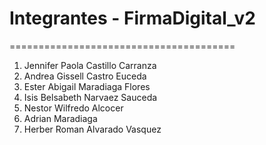 # Integrantes - FirmaDigital_v2 #
=======================================
1. Jennifer Paola Castillo Carranza
2. Andrea Gissell Castro Euceda
3. Ester Abigail Maradiaga Flores
4. Isis Belsabeth Narvaez Sauceda
5. Nestor Wilfredo Alcocer
6. Adrian Maradiaga
7. Herber Roman Alvarado Vasquez
